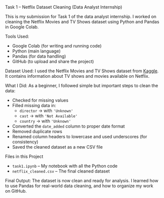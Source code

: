 Task 1 – Netflix Dataset Cleaning (Data Analyst Internship)

This is my submission for Task 1 of the data analyst internship. I worked on cleaning the Netflix Movies and TV Shows dataset using Python and Pandas in Google Colab.

Tools Used:
- Google Colab (for writing and running code)
- Python (main language)
- Pandas (for data handling)
- GitHub (to upload and share the project)

Dataset Used:
I used the Netflix Movies and TV Shows dataset from [Kaggle](https://www.kaggle.com/datasets/shivamb/netflix-shows). It contains information about TV shows and movies available on Netflix.

What I Did:
As a beginner, I followed simple but important steps to clean the data:

- Checked for missing values
- Filled missing data in:
  - `director` → with `'Unknown'`
  - `cast` → with `'Not Available'`
  - `country` → with `'Unknown'`
- Converted the `date_added` column to proper date format
- Removed duplicate rows
- Renamed column headers to lowercase and used underscores (for consistency)
- Saved the cleaned dataset as a new CSV file

Files in this Project
- `task1.ipynb` – My notebook with all the Python code
- `netflix_cleaned.csv` – The final cleaned dataset

Final Output:
The dataset is now clean and ready for analysis. I learned how to use Pandas for real-world data cleaning, and how to organize my work on GitHub.

